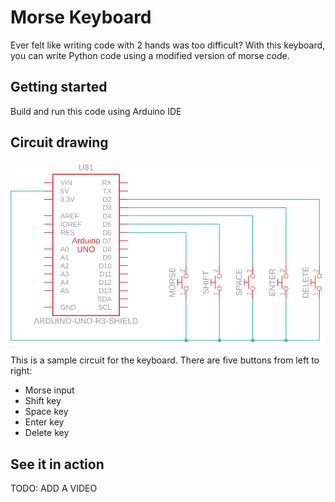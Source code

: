 # Morse Keyboard

Ever felt like writing code with 2 hands was too difficult?
With this keyboard, you can write Python code using a modified version of morse code.

## Getting started

Build and run this code using Arduino IDE

## Circuit drawing

![The circuit drawing](assets/PCB.png)

This is a sample circuit for the keyboard.
There are five buttons from left to right:
- Morse input
- Shift key
- Space key
- Enter key
- Delete key

## See it in action

TODO: ADD A VIDEO